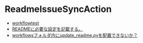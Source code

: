 # ReadmeIssueSyncAction

<!-- ISSUE_LIST_START -->
- [workflowtest](https://github.com/niwanowa/ReadmeIssueSyncAction/issues/3)
- [READMEに必要な設定を記載する。](https://github.com/niwanowa/ReadmeIssueSyncAction/issues/2)
- [workflowsフォルダ内にupdate_readme.pyを配置できないか？](https://github.com/niwanowa/ReadmeIssueSyncAction/issues/1)
<!-- github actions: Updated on 2023-10-04 08:05:03-->
<!-- ISSUE_LIST_END -->
